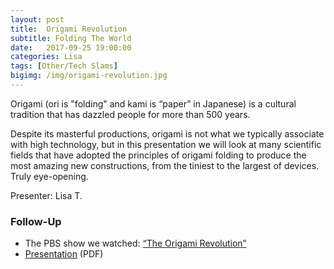 ```yaml
---
layout: post
title:  Origami Revolution
subtitle: Folding The World
date:   2017-09-25 19:00:00
categories: Lisa
tags: [Other/Tech Slams]
bigimg: /img/origami-revolution.jpg
---
```


Origami (ori is "folding" and kami is “paper” in Japanese) is a cultural tradition that has dazzled people for more than 500 years. 

Despite its masterful productions, origami is not what we typically associate with high technology, but in this presentation we will look at many scientific fields that have adopted the principles of origami folding to produce the most amazing new constructions, from the tiniest to the largest of devices. Truly eye-opening.

Presenter: Lisa T.

### Follow-Up

* The PBS show we watched: [“The Origami Revolution”](http://www.dailymotion.com/video/x5yma3d)
* [Presentation](/assets/present/2017/origami-revolution.pdf) (PDF)